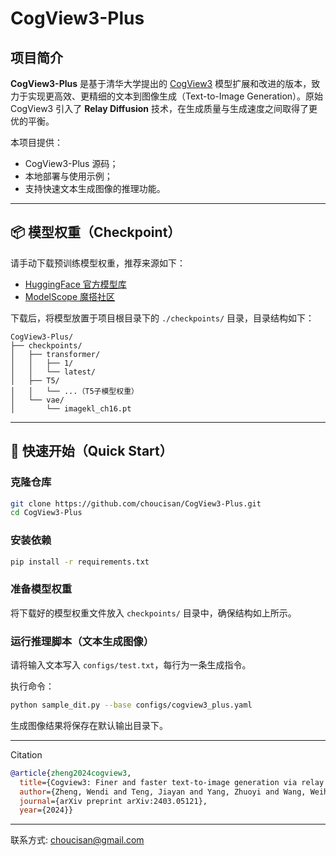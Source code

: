 # CogView3-Plus

## 项目简介

**CogView3-Plus** 是基于清华大学提出的 [CogView3](https://arxiv.org/abs/2403.05121) 模型扩展和改进的版本，致力于实现更高效、更精细的文本到图像生成（Text-to-Image Generation）。原始 CogView3 引入了 **Relay Diffusion** 技术，在生成质量与生成速度之间取得了更优的平衡。

本项目提供：

- CogView3-Plus 源码；
- 本地部署与使用示例；
- 支持快速文本生成图像的推理功能。

---

## 📦 模型权重（Checkpoint）

请手动下载预训练模型权重，推荐来源如下：

- [HuggingFace 官方模型库](https://huggingface.co/THUDM)
- [ModelScope 魔搭社区](https://modelscope.cn/models)

下载后，将模型放置于项目根目录下的 `./checkpoints/` 目录，目录结构如下：

```
CogView3-Plus/
├── checkpoints/
│   ├── transformer/
│   │   ├── 1/
│   │   └── latest/
│   ├── T5/
│   │   └── ...（T5子模型权重）
│   └── vae/
│       └── imagekl_ch16.pt
```

---

## 🚀 快速开始（Quick Start）

### 克隆仓库

```bash
git clone https://github.com/choucisan/CogView3-Plus.git
cd CogView3-Plus
```

### 安装依赖

```bash
pip install -r requirements.txt
```

### 准备模型权重

将下载好的模型权重文件放入 `checkpoints/` 目录中，确保结构如上所示。

### 运行推理脚本（文本生成图像）

请将输入文本写入 `configs/test.txt`，每行为一条生成指令。

执行命令：

```bash
python sample_dit.py --base configs/cogview3_plus.yaml
```

生成图像结果将保存在默认输出目录下。

---

Citation
```bibtex
@article{zheng2024cogview3,
  title={Cogview3: Finer and faster text-to-image generation via relay diffusion},
  author={Zheng, Wendi and Teng, Jiayan and Yang, Zhuoyi and Wang, Weihan and Chen, Jidong and Gu, Xiaotao and Dong, Yuxiao and Ding, Ming and Tang, Jie},
  journal={arXiv preprint arXiv:2403.05121},
  year={2024}}
```

---

联系方式: choucisan@gmail.com
